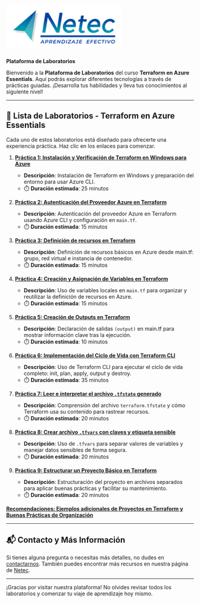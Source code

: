 # ![Logo](images/neteclogo.png) 

**Plataforma de Laboratorios**

Bienvenido a la **Plataforma de Laboratorios** del curso **Terraform en Azure Essentials**. Aquí podrás explorar diferentes tecnologías a través de prácticas guiadas. ¡Desarrolla tus habilidades y lleva tus conocimientos al siguiente nivel!

---

## 🌟 **Lista de Laboratorios - Terraform en Azure Essentials**

Cada uno de estos laboratorios está diseñado para ofrecerte una experiencia práctica. Haz clic en los enlaces para comenzar.

01. **[Práctica 1: Instalación y Verificación de Terraform en Windows para Azure](/Capítulo2/lab1.md)**
      - **Descripción**: Instalación de Terraform en Windows y preparación del entorno para usar Azure CLI.
      - ⏱️ **Duración estimada**: 25 minutos

02. **[Práctica 2: Autenticación del Proveedor Azure en Terraform](/Capítulo3/lab2.md)**
      - **Descripción**: Autenticación del proveedor Azure en Terraform usando Azure CLI y configuración en `main.tf`.
      - ⏱️ **Duración estimada**: 15 minutos

03. **[Práctica 3: Definición de recursos en Terraform](/Capítulo3/lab3.md)**
      - **Descripción**: Definición de recursos básicos en Azure desde main.tf: grupo, red virtual e instancia de contenedor.
      - ⏱️ **Duración estimada**: 15 minutos

04. **[Práctica 4: Creación y Asignación de Variables en Terraform](/Capítulo4/lab4.md)**
      - **Descripción**: Uso de variables locales en `main.tf` para organizar y reutilizar la definición de recursos en Azure.
      - ⏱️ **Duración estimada**: 15 minutos

05. **[Práctica 5: Creación de Outputs en Terraform](/Capítulo4/lab5.md)**
      - **Descripción**: Declaración de salidas `(output)` en main.tf para mostrar información clave tras la ejecución.
      - ⏱️ **Duración estimada**: 10 minutos

06. **[Práctica 6: Implementación del Ciclo de Vida con Terraform CLI](/Capítulo5/lab6.md)**
      - **Descripción**: Uso de Terraform CLI para ejecutar el ciclo de vida completo: init, plan, apply, output y destroy.
      - ⏱️ **Duración estimada**: 35 minutos

07. **[Práctica 7: Leer e interpretar el archivo `.tfstate` generado](/Capítulo6/lab7.md)**
      - **Descripción**: Comprensión del archivo `terraform.tfstate` y cómo Terraform usa su contenido para rastrear recursos.
      - ⏱️ **Duración estimada**: 20 minutos

08. **[Práctica 8: Crear archivo `.tfvars` con claves y etiqueta sensible](/Capítulo7/lab8.md)**
      - **Descripción**: Uso de `.tfvars` para separar valores de variables y manejar datos sensibles de forma segura.
      - ⏱️ **Duración estimada**: 20 minutos

09. **[Práctica 9: Estructurar un Proyecto Básico en Terraform](/Capítulo8/lab9.md)**
      - **Descripción**: Estructuración del proyecto en archivos separados para aplicar buenas prácticas y facilitar su mantenimiento.
      - ⏱️ **Duración estimada**: 20 minutos

**[Recomendaciones: Ejemplos adicionales de Proyectos en Terraform y Buenas Prácticas de Organización](/notas.md)**

---

## 📬 **Contacto y Más Información**

Si tienes alguna pregunta o necesitas más detalles, no dudes en [contactarnos](mailto:soporte@netec.com). También puedes encontrar más recursos en nuestra página de [Netec](https://netec.com).

---

¡Gracias por visitar nuestra plataforma! No olvides revisar todos los laboratorios y comenzar tu viaje de aprendizaje hoy mismo.
